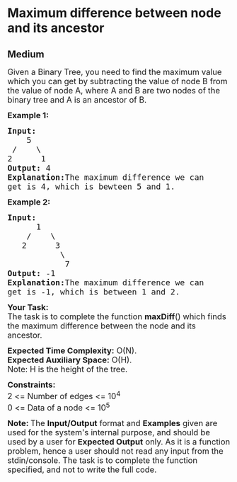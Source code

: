 # Maximum difference between node and its ancestor
## Medium 
<div class="problem-statement">
                <p></p><p><span style="font-size:18px">Given a Binary Tree, you need to find the maximum value which you can get by subtracting the value of node B from the value of node A, where A and B are two nodes of the binary tree and A is an ancestor of B.&nbsp;</span></p>

<p><span style="font-size:18px"><strong>Example 1:</strong></span></p>

<pre><span style="font-size:18px"><strong>Input:
</strong>&nbsp;   5
 / &nbsp; &nbsp;\
2 &nbsp; &nbsp;  1
<strong>Output: </strong>4<strong>
Explanation:</strong>The maximum difference we can
get is 4, which is bewteen 5 and 1.</span></pre>

<p><span style="font-size:18px"><strong>Example 2:</strong></span></p>

<pre><span style="font-size:18px"><strong>Input:
</strong>&nbsp;     1
 &nbsp;&nbsp; / &nbsp;  \
 &nbsp; 2&nbsp; &nbsp; &nbsp; 3
&nbsp; &nbsp; &nbsp; &nbsp;&nbsp; &nbsp;&nbsp;\
 &nbsp; &nbsp; &nbsp; &nbsp; &nbsp;&nbsp; 7
<strong>Output: </strong>-1<strong>
Explanation:</strong>The maximum difference we can
get is -1, which is between 1 and 2.</span></pre>

<p><span style="font-size:18px"><strong>Your Task:</strong><br>
The task is to complete the function <strong>maxDiff</strong>() which finds the maximum difference between the node and its ancestor.</span></p>

<p><span style="font-size:18px"><strong>Expected Time Complexity:</strong> O(N).<br>
<strong>Expected Auxiliary Space:</strong>&nbsp;O(H).<br>
Note: H is the height of the tree.</span></p>

<p><span style="font-size:18px"><strong>Constraints:</strong><br>
2 &lt;= Number of edges &lt;= 10<sup>4</sup><br>
0 &lt;= Data of a node &lt;= 10<sup>5</sup></span></p>

<p><span style="font-size:18px"><strong>Note: </strong>The <strong>Input/Output</strong> format and <strong>Examples</strong> given are used for the system's internal purpose, and should be used by a user for <strong>Expected Output</strong> only. As it is a function problem, hence a user should not read any input from the stdin/console. The task is to complete the function specified, and not to write the full code.</span></p>
 <p></p>
            </div>